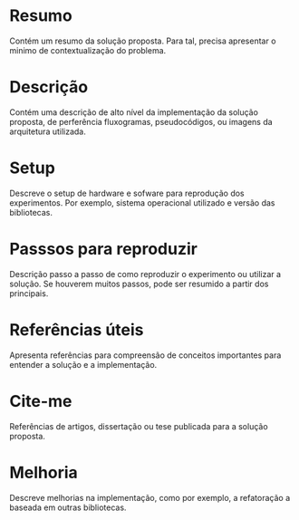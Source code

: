 # Resumo

Contém um resumo da solução proposta. Para tal, precisa apresentar o minimo de contextualização do problema.

# Descrição 

Contém uma descrição de alto nível da implementação da solução proposta, de perferência fluxogramas, pseudocódigos, ou imagens da arquitetura utilizada.

# Setup

Descreve o setup de hardware e sofware para reprodução dos experimentos. Por exemplo, sistema operacional utilizado e versão das bibliotecas.

# Passsos para reproduzir

Descrição passo a passo de como reproduzir o experimento ou utilizar a solução. Se houverem muitos passos, pode ser resumido a partir dos principais.

# Referências úteis

Apresenta referências para compreensão de conceitos importantes para entender a solução e a implementação.

# Cite-me

Referências de artigos, dissertação ou tese publicada para a solução proposta.

# Melhoria

Descreve melhorias na implementação, como por exemplo, a refatoração a baseada em outras bibliotecas.

